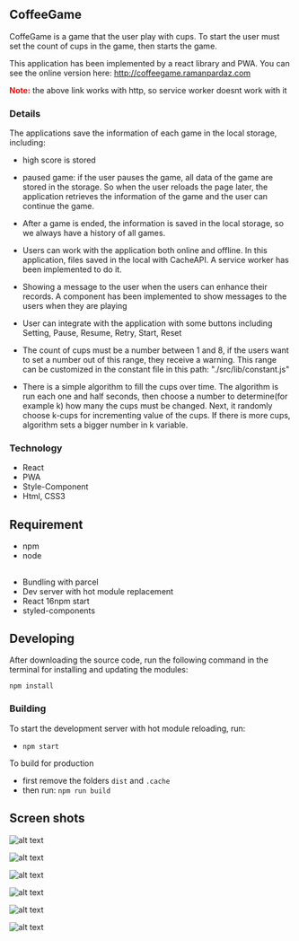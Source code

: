 ## CoffeeGame

CoffeGame  is a game that the user play with cups. To start the user must set the count of cups in the game,
then starts the game. 

This application has been implemented by a react library and PWA. You can see the online version here:
 <a href="http://coffeegame.ramanpardaz.com">http://coffeegame.ramanpardaz.com</a>

<b style="color:red">Note:</b> the above link works with http, so service worker doesnt work with it

### Details

The applications save the information of each game in the local storage, including:

- high score is stored
- paused game: if the user pauses the game, all data of the game are stored in the storage. So when the user reloads the page later, the application retrieves the information of the game and the user can continue the game.
 
- After a game is ended, the information is saved in the local storage, so we always have a history of all games.
 
 - Users can work with the application both online and offline. In this application, files saved in the local with CacheAPI. 
 A service worker has been implemented to do it.
 
 - Showing a message to the user when the users can enhance their records. A  component  has been implemented to show messages 
 to the users when they are playing
 
 - User can integrate with the application with some buttons including Setting, Pause, Resume, Retry, Start, Reset
 
 - The count of cups must be a number between 1 and 8, if the users want to set a number out of this range, they receive 
 a warning. This range can be customized in the constant file in this path: "./src/lib/constant.js"
 
 - There is a simple algorithm to fill the cups over time. The algorithm is run each one and half seconds, then choose a
  number to determine(for example k) how many the cups must be changed. Next, it randomly choose k-cups for incrementing
   value of the cups. If there is more cups, algorithm sets a bigger number in k variable.
 
 
 ### Technology
 
 - React
 - PWA 
 - Style-Component
 - Html, CSS3
 
## Requirement

- npm
- node



## 

- Bundling with parcel
- Dev server with hot module replacement
- React 16npm start
- styled-components

## Developing

After downloading the source code, run the following command in the terminal
 for installing and updating the modules:

`npm install`


### Building

To start the development server with hot module reloading, run:

* `npm start`

To build for production

* first remove the folders `dist` and `.cache`
* then run: `npm run build`

## Screen shots

![alt text](https://github.com/Javad-Alirezaeyan/CoffeeGame/blob/master/screenshot/1.png)


![alt text](https://github.com/Javad-Alirezaeyan/CoffeeGame/blob/master/screenshot/2.png)

![alt text](https://github.com/Javad-Alirezaeyan/CoffeeGame/blob/master/screenshot/6.png)

![alt text](https://github.com/Javad-Alirezaeyan/CoffeeGame/blob/master/screenshot/3.png)


![alt text](https://github.com/Javad-Alirezaeyan/CoffeeGame/blob/master/screenshot/4.png)


![alt text](https://github.com/Javad-Alirezaeyan/CoffeeGame/blob/master/screenshot/5.png)
